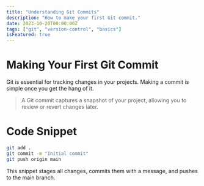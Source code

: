 ```yaml
---
title: "Understanding Git Commits"
description: "How to make your first Git commit."
date: 2023-10-20T00:00:00Z
tags: ["git", "version-control", "basics"]
isFeatured: true
---
```


# Making Your First Git Commit

Git is essential for tracking changes in your projects. Making a commit is simple once you get the hang of it.

> A Git commit captures a snapshot of your project, allowing you to review or revert changes later.

# Code Snippet

```bash
git add .
git commit -m "Initial commit"
git push origin main
```

This snippet stages all changes, commits them with a message, and pushes to the main branch.
